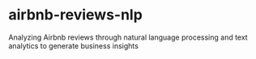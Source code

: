 # airbnb-reviews-nlp
Analyzing Airbnb reviews through natural language processing and text analytics to generate business insights

